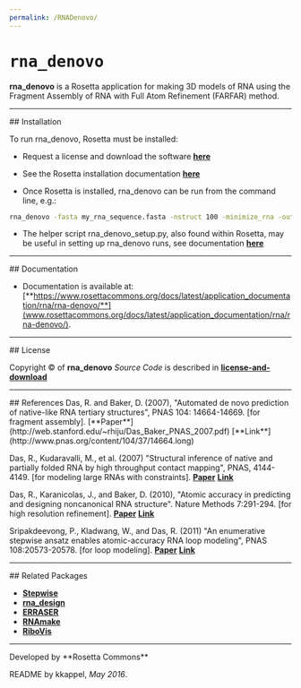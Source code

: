 ```yaml
---
permalink: /RNADenovo/
---
```


# <samp>rna_denovo</samp>

**rna_denovo** is a Rosetta application for making 3D models of RNA using the Fragment Assembly of RNA with Full Atom Refinement (FARFAR) method.

<hr/>
## Installation

To run rna_denovo, Rosetta must be installed:

- Request a license and download the software [**here**](https://www.rosettacommons.org/software/license-and-download)

- See the Rosetta installation documentation [**here**](https://www.rosettacommons.org/docs/latest/getting_started/Getting-Started)

- Once Rosetta is installed, rna_denovo can be run from the command line, e.g.:

```bash
rna_denovo -fasta my_rna_sequence.fasta -nstruct 100 -minimize_rna -out::file::silent my_rna_structures.out
```

- The helper script rna_denovo_setup.py, also found within Rosetta, may be useful in setting up rna_denovo runs, see documentation [**here**](https://www.rosettacommons.org/docs/latest/application_documentation/rna/rna-denovo-setup)

<hr/>
## Documentation

* Documentation is available at: [**https://www.rosettacommons.org/docs/latest/application_documentation/rna/rna-denovo/**](www.rosettacommons.org/docs/latest/application_documentation/rna/rna-denovo/).

<hr/>
## License

Copyright &copy; of **rna_denovo** _Source Code_ is described in [**license-and-download**](https://www.rosettacommons.org/software/license-and-download)

<hr/>
## References
Das, R. and Baker, D. (2007), "Automated de novo prediction of native-like RNA tertiary structures", PNAS 104: 14664-14669. [for fragment assembly]. [**Paper**](http://web.stanford.edu/~rhiju/Das_Baker_PNAS_2007.pdf) [**Link**](http://www.pnas.org/content/104/37/14664.long)

Das, R., Kudaravalli, M., et al. (2007) "Structural inference of native and partially folded RNA by high throughput contact mapping", PNAS, 4144-4149. [for modeling large RNAs with constraints]. [**Paper**](http://web.stanford.edu/~rhiju/das_MOHCA08.pdf) [**Link**](http://www.pnas.org/content/105/11/4144.long)

Das, R., Karanicolas, J., and Baker, D. (2010), "Atomic accuracy in predicting and designing noncanonical RNA structure". Nature Methods 7:291-294. [for high resolution refinement]. [**Paper**](http://web.stanford.edu/~rhiju/DasKaranicolasBaker2010ALL.pdf) [**Link**](http://www.nature.com/nmeth/journal/v7/n4/abs/nmeth.1433.html)

Sripakdeevong, P., Kladwang, W., and Das, R. (2011) "An enumerative stepwise ansatz enables atomic-accuracy RNA loop modeling", PNAS 108:20573-20578. [for loop modeling]. [**Paper**](http://web.stanford.edu/~rhiju/Sripakdeevong_StepwiseAnsatz_2011.pdf) [**Link**](http://www.pnas.org/content/108/51/20573)

<hr/>
## Related Packages

* [**Stepwise**](http://ribokit.github.io/Stepwise/)
* [**rna_design**](http://ribokit.github.io/RNADesign/)
* [**ERRASER**](http://ribokit.github.io/ERRASER/)
* [**RNAmake**](http://ribokit.github.io/RNAMake/)
* [**RiboVis**](http://ribokit.github.io/RiboVis/)



<hr/>
Developed by **Rosetta Commons**

README by kkappel, *May 2016*.

